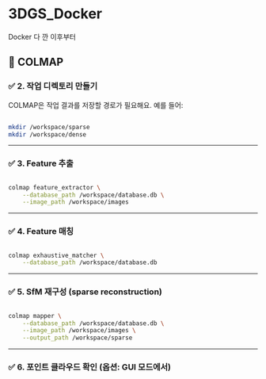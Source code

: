 # 3DGS_Docker


Docker 다 깐 이후부터 

## 📌 COLMAP

### ✅ 2. 작업 디렉토리 만들기

COLMAP은 작업 결과를 저장할 경로가 필요해요. 예를 들어:

```bash

mkdir /workspace/sparse
mkdir /workspace/dense

```

---

### ✅ 3. Feature 추출

```bash

colmap feature_extractor \
    --database_path /workspace/database.db \
    --image_path /workspace/images

```

---

### ✅ 4. Feature 매칭

```bash

colmap exhaustive_matcher \
    --database_path /workspace/database.db

```

---

### ✅ 5. SfM 재구성 (sparse reconstruction)

```bash

colmap mapper \
    --database_path /workspace/database.db \
    --image_path /workspace/images \
    --output_path /workspace/sparse

```

---

### ✅ 6. 포인트 클라우드 확인 (옵션: GUI 모드에서)
